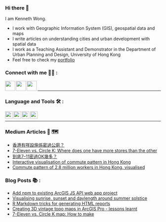 ### Hi there 👋

I am Kenneth Wong.

- I work with Geographic Information System (GIS), geospatial data and maps
- I write articles on understanding cities and urban development with spatial data
- I work as a Teaching Assistant and Demonstrator in the Department of Urban Planning and Design, University of Hong Kong
- Feel free to check my [portfolio](https://kennethwong12.netlify.app/)


### Connect with me 👨‍💻 :

[<img align="left" height="32" width="32" src="https://cdn.jsdelivr.net/npm/simple-icons@v5/icons/linkedin.svg" />][LinkedIn]
[<img align="left" height="32" width="32" src="https://cdn.jsdelivr.net/npm/simple-icons@v5/icons/medium.svg" />][Medium]
[<img align="left" height="32" width="32" src="https://cdn.jsdelivr.net/npm/simple-icons@v5/icons/twitter.svg" />][Twitter]

<br />

---

### Language and Tools 🛠 :

<img align="left" height="24" width="24" src="https://cdn.jsdelivr.net/npm/simple-icons@v5/icons/qgis.svg" />

<img align="left" height="24" width="24" src="https://cdn.jsdelivr.net/npm/simple-icons@v5/icons/r.svg" />
<img align="left" height="24" width="24" src="https://cdn.jsdelivr.net/npm/simple-icons@v5/icons/rstudio.svg" />

<img align="left" height="24" width="24" src="https://cdn.jsdelivr.net/npm/simple-icons@v5/icons/typescript.svg" />

<br />

---

### Medium Articles 📰 🗺️

<!-- MEDIUM:START -->
- [香港有咩設施係密過公廁？](https://khwongk12.medium.com/%E9%A6%99%E6%B8%AF%E6%9C%89%E5%92%A9%E8%A8%AD%E6%96%BD%E4%BF%82%E5%AF%86%E9%81%8E%E5%85%AC%E5%BB%81-3b4895610897?source=rss-8b55cde22f50------2)
- [7-Eleven vs. Circle K: Where does one have more stores than the other](https://khwongk12.medium.com/7-eleven-vs-circle-k-5964b8f008e4?source=rss-8b55cde22f50------2)
- [到底7–11密過OK幾多？](https://khwongk12.medium.com/%E5%88%B0%E5%BA%957-11%E5%AF%86%E9%81%8Eok%E5%B9%BE%E5%A4%9A-de670afc448?source=rss-8b55cde22f50------2)
- [Interactive visualisation of commute pattern in Hong Kong](https://khwongk12.medium.com/interactive-visualisation-of-commute-pattern-in-hong-kong-3a54b021076d?source=rss-8b55cde22f50------2)
- [Commute pattern of 2.8 million workers in Hong Kong, visualised](https://towardsdatascience.com/commute-pattern-of-2-8-million-workers-in-hong-kong-visualised-8e430ef723d7?source=rss-8b55cde22f50------2)
<!-- MEDIUM:END -->


### Blog Posts 📚 :

<!-- BLOG-POST-LIST:START -->
- [Add npm to existing ArcGIS JS API web app project](https://urbandatapalette.com/post/2021-06-arcgis-js-api-env-setup/)
- [Visualising sunrise, sunset and daylength around summer solstice](https://urbandatapalette.com/post/2021-06-daytime-solstice-viz/)
- [R Markdown tricks for generating HTML reports](https://urbandatapalette.com/post/2021-06-rmd-tricks/)
- [Creating 3D vintage topo maps in ArcGIS Pro - lessons learnt](https://urbandatapalette.com/post/2021-06-3d-topo-map-notes/)
- [7-Eleven vs. Circle K map: How to make](https://urbandatapalette.com/post/2021-04-convenience-store-map-making/)
<!-- BLOG-POST-LIST:END -->

[website]: https://kennethwong12.netlify.app/
[Medium]: https://khwongk12.medium.com/
[Twitter]: https://twitter.com/Kenneth_KHW
[LinkedIn]: https://www.linkedin.com/in/kenneth-wong-91b390146
